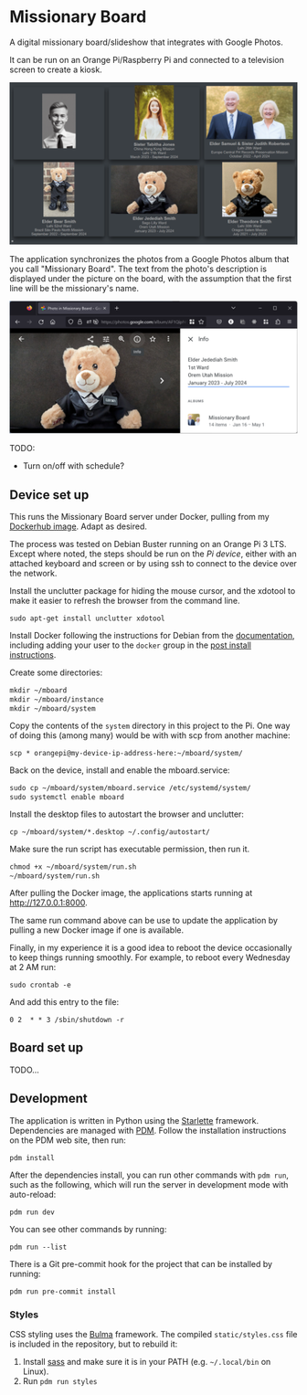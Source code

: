 # Missionary Board

A digital missionary board/slideshow that integrates with Google Photos.

It can be run on an Orange Pi/Raspberry Pi and connected to a television screen to
create a kiosk.

![Example](./example.png)

The application synchronizes the photos from a Google Photos album that you call
"Missionary Board". The text from the photo's description is displayed under the picture
on the board, with the assumption that the first line will be the missionary's name.

![Info description text](./description.png)

TODO:

- Turn on/off with schedule?

## Device set up

This runs the Missionary Board server under Docker, pulling from my [Dockerhub
image](https://hub.docker.com/repository/docker/genericmoniker/mboard/general). Adapt as
desired.

The process was tested on Debian Buster running on an Orange Pi 3 LTS. Except where
noted, the steps should be run on the *Pi device*, either with an attached keyboard and
screen or by using ssh to connect to the device over the network.

Install the unclutter package for hiding the mouse cursor, and the xdotool to make it
easier to refresh the browser from the command line.

```
sudo apt-get install unclutter xdotool
```

Install Docker following the instructions for Debian from the
[documentation](https://docs.docker.com/engine/install/debian/#install-using-the-convenience-script),
including adding your user to the `docker` group in the [post install
instructions](https://docs.docker.com/engine/install/linux-postinstall/).

Create some directories:

```
mkdir ~/mboard
mkdir ~/mboard/instance
mkdir ~/mboard/system
```

Copy the contents of the `system` directory in this project to the Pi. One way of doing
this (among many) would be with with scp from another machine:

```
scp * orangepi@my-device-ip-address-here:~/mboard/system/
```

Back on the device, install and enable the mboard.service:

```
sudo cp ~/mboard/system/mboard.service /etc/systemd/system/
sudo systemctl enable mboard
```

Install the desktop files to autostart the browser and unclutter:

```
cp ~/mboard/system/*.desktop ~/.config/autostart/
```

Make sure the run script has executable permission, then run it.

```
chmod +x ~/mboard/system/run.sh
~/mboard/system/run.sh
```

After pulling the Docker image, the applications starts running at
http://127.0.0.1:8000.

The same run command above can be use to update the application by pulling a new Docker
image if one is available.

Finally, in my experience it is a good idea to reboot the device occasionally to keep
things running smoothly. For example, to reboot every Wednesday at 2 AM run:

```
sudo crontab -e
```

And add this entry to the file:

```
0 2  * * 3 /sbin/shutdown -r
```

## Board set up

TODO...

## Development

The application is written in Python using the [Starlette](https://www.starlette.io/)
framework. Dependencies are managed with [PDM](https://pdm.fming.dev/latest/). Follow
the installation instructions on the PDM web site, then run:

```
pdm install
```

After the dependencies install, you can run other commands with `pdm run`, such as the
following, which will run the server in development mode with auto-reload:

```
pdm run dev
```

You can see other commands by running:

```
pdm run --list
```

There is a Git pre-commit hook for the project that can be installed by running:

```
pdm run pre-commit install
```

### Styles

CSS styling uses the [Bulma](https://bulma.io) framework. The compiled
`static/styles.css` file is included in the repository, but to rebuild it:

1. Install [sass](https://sass-lang.com/install) and make sure it is in your PATH (e.g.
   `~/.local/bin` on Linux).
2. Run `pdm run styles`
